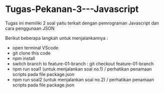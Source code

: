 # Tugas-Pekanan-3---Javascript
Tugas ini memiliki 2 soal yaitu terkait dengan pemrograman Javascript dan cara penggunaan JSON

Berikut beberapa langkah untuk menjalankannya :
- open terminal VScode
- git clone this code
- npm install 
- switch branch to feature-01-branch : git checkout feature-01-branch
- npm run soal1 (untuk menjalankan soal no.1) / perhatikan penamaan scripts pada file package.json  
- npm run soal2 (untuk menjalankan soal no.2) / perhatikan penamaan scripts pada file package.json
